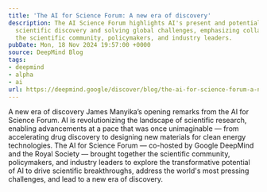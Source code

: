 ```yaml
---
title: 'The AI for Science Forum: A new era of discovery'
description: The AI Science Forum highlights AI's present and potential role in revolutionizing
  scientific discovery and solving global challenges, emphasizing collaboration between
  the scientific community, policymakers, and industry leaders.
pubDate: Mon, 18 Nov 2024 19:57:00 +0000
source: DeepMind Blog
tags:
- deepmind
- alpha
- ai
url: https://deepmind.google/discover/blog/the-ai-for-science-forum-a-new-era-of-discovery/
---
```


A new era of discovery
James Manyika’s opening remarks from the AI for Science Forum.
AI is revolutionizing the landscape of scientific research, enabling advancements at a pace that was once unimaginable — from accelerating drug discovery to designing new materials for clean energy technologies. The AI for Science Forum — co-hosted by Google DeepMind and the Royal Society — brought together the scientific community, policymakers, and industry leaders to explore the transformative potential of AI to drive scientific breakthroughs, address the world's most pressing challenges, and lead to a new era of discovery.